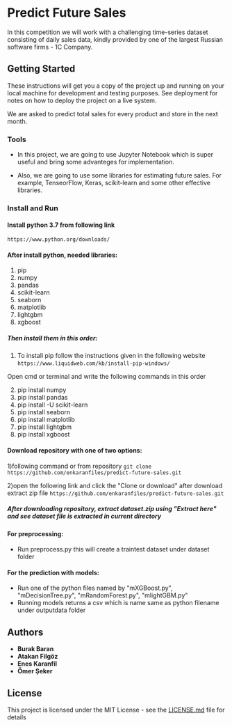 # Predict Future Sales

In this competition we will work with a challenging time-series dataset consisting of daily sales data, kindly provided by one of the largest Russian software firms - 1C Company. 

## Getting Started

These instructions will get you a copy of the project up and running on your local machine for development and testing purposes. See deployment for notes on how to deploy the project on a live system.

We are asked to predict total sales for every product and store in the next month.

### Tools

- In this project, we are going to use Jupyter Notebook which is super useful and bring some advanteges for implementation.

- Also, we are going to use some libraries for estimating future sales. For example, TenseorFlow, Keras, scikit-learn and some other effective libraries. 


### Install and Run

#### Install python 3.7 from following link 
```https://www.python.org/downloads/```

#### After install python, needed libraries:

1) pip
2) numpy
3) pandas
4) scikit-learn
5) seaborn
6) matplotlib
7) lightgbm
8) xgboost

##### Then install them in this order:

1) To install pip follow the instructions given in the following website 
```https://www.liquidweb.com/kb/install-pip-windows/```

Open cmd or terminal and write the following commands in this order

2) pip install numpy
3) pip install pandas
4) pip install -U scikit-learn
5) pip install seaborn
6) pip install matplotlib
7) pip install lightgbm
8) pip install xgboost

#### Download repository with one of two options:

1)following command or from repository 
	```git clone https://github.com/enkaranfiles/predict-future-sales.git```

2)open the following link and click the "Clone or download" after download extract zip file
	```https://github.com/enkaranfiles/predict-future-sales.git```

##### After downloading repository, extract dataset.zip using "Extract here" and see dataset file is extracted in current directory

#### For preprocessing:
- Run preprocess.py this will create a traintest dataset under dataset folder

#### For the prediction with models:
- Run one of the python files named by "mXGBoost.py", "mDecisionTree.py", "mRandomForest.py", "mlightGBM.py"
- Running models returns a csv which is name same as python filename under outputdata folder



## Authors

* **Burak Baran** 
* **Atakan Filgöz**
* **Enes Karanfil**
* **Ömer Şeker**


## License
This project is licensed under the MIT License - see the [LICENSE.md](LICENSE.md) file for details



